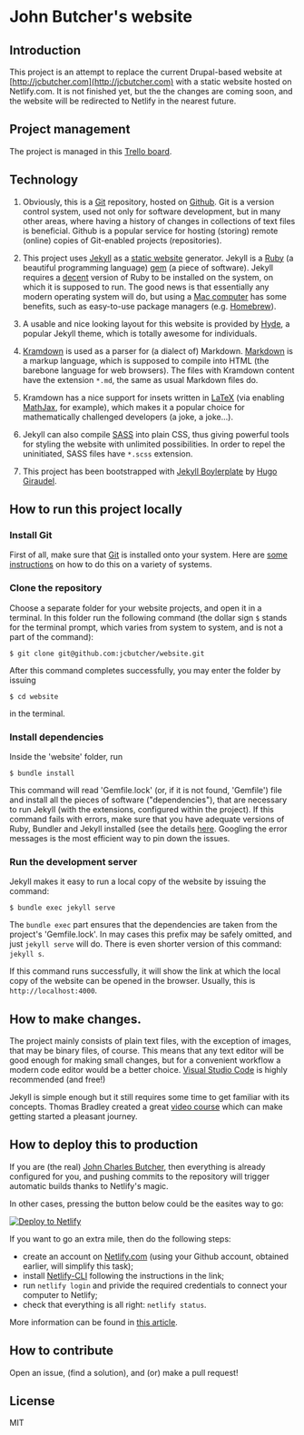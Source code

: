 # John Butcher's website

## Introduction

This project is an attempt to replace the current Drupal-based website at [http://jcbutcher.com](http://jcbutcher.com) with a static website hosted on Netlify.com. It is not finished yet, but the the changes are coming soon, and the website will be redirected to Netlify in the nearest future.

## Project management

The project is managed in this [Trello board](https://trello.com/b/hs9JZPJ1/website).


## Technology

1. Obviously, this is a [Git](https://git-scm.com/) repository, hosted on [Github](https://github.com/). Git is a version control system, used not only for software development, but in many other areas, where having a history of changes in collections of text files is beneficial. Github is a popular service for hosting (storing) remote (online) copies of Git-enabled projects (repositories). 

2. This project uses [Jekyll](https://jekyllrb.com/) as a [static website](https://www.netlify.com/blog/2016/05/18/9-reasons-your-site-should-be-static/) generator. Jekyll is a [Ruby](https://www.ruby-lang.org/en/) (a beautiful programming language) [gem](https://rubygems.org/) (a piece of software). Jekyll requires a [decent](https://jekyllrb.com/docs/installation/) version of Ruby to be installed on the system, on which it is supposed to run. The good news is that essentially any modern operating system will do, but using a [Mac computer](https://jekyllrb.com/docs/installation/macos/) has some benefits, such as easy-to-use package managers (e.g. [Homebrew](https://brew.sh/)).

3. A usable and nice looking layout for this website is provided by [Hyde](http://hyde.getpoole.com/), a popular Jekyll theme, which is totally awesome for individuals.

4. [Kramdown](https://kramdown.gettalong.org/index.html) is used as a parser for (a dialect of) Markdown. [Markdown](https://daringfireball.net/projects/markdown/) is a markup language, which is supposed to compile into HTML (the barebone language for web browsers). The files with Kramdown content have the extension `*.md`, the same as usual Markdown files do.

5. Kramdown has a nice support for insets written in [LaTeX](https://www.latex-project.org/) (via enabling [MathJax](https://www.mathjax.org/), for example), which makes it a popular choice for mathematically challenged developers (a joke, a joke...).

6. Jekyll can also compile [SASS](https://sass-lang.com/) into plain CSS, thus giving powerful tools for styling the website with unlimited possibilities. In order to repel the uninitiated, SASS files have `*.scss` extension.

7. This project has been bootstrapped with [Jekyll Boylerplate](https://github.com/HugoGiraudel/jekyll-boilerplate) by [Hugo Giraudel](https://twitter.com/HugoGiraudel).


## How to run this project locally

### Install Git

First of all, make sure that [Git](https://git-scm.com/) is installed onto your system. Here are [some instructions](https://gist.github.com/derhuerst/1b15ff4652a867391f03) on how to do this on a variety of systems.

### Clone the repository

Choose a separate folder for your website projects, and open it in a terminal. In this folder run the following command (the dollar sign `$` stands for the terminal prompt, which varies from system to system, and is not a part of the command):

```
$ git clone git@github.com:jcbutcher/website.git
```
After this command completes successfully, you may enter the folder by issuing
```
$ cd website
```
in the terminal.

### Install dependencies

Inside the 'website' folder, run 
```
$ bundle install
```
This command will read 'Gemfile.lock' (or, if it is not found, 'Gemfile') file and install all the pieces of software ("dependencies"), that are necessary to run Jekyll (with the extensions, configured within the project). 
If this command fails with errors, make sure that you have adequate versions of Ruby, Bundler and Jekyll installed (see the details [here]((https://jekyllrb.com/docs/installation/)).
Googling the error messages is the most efficient way to pin down the issues.

### Run the development server

Jekyll makes it easy to run a local copy of the website by issuing the command:

```
$ bundle exec jekyll serve
```

The `bundle exec` part ensures that the dependencies are taken from the project's 'Gemfile.lock'. In may cases this prefix may be safely omitted, and just `jekyll serve` will do. There is even shorter version of this command: `jekyll s`.

If this command runs successfully, it will show the link at which the local copy of the website can be opened in the browser. Usually, this is `http://localhost:4000`.

## How to make changes.

The project mainly consists of plain text files, with the exception of images, that may be binary files, of course. This means that any text editor will be good enough for making small changes, but for a convenient workflow a modern code editor would be a better choice. [Visual Studio Code](https://code.visualstudio.com/) is highly recommended (and free!)

Jekyll is simple enough but it still requires some time to get familiar with its concepts. Thomas Bradley created a great [video course](https://www.youtube.com/playlist?list=PLWjCJDeWfDdfVEcLGAfdJn_HXyM4Y7_k-) which can make getting started a pleasant journey.

## How to deploy this to production

If you are (the real) [John Charles Butcher](https://en.wikipedia.org/wiki/John_C._Butcher), then everything is already configured for you, and pushing commits to the repository will trigger automatic builds thanks to Netlify's magic.

In other cases, pressing the button below could be the easites way to go:

[![Deploy to Netlify](https://www.netlify.com/img/deploy/button.svg)](https://app.netlify.com/start/deploy?repository=https://github.com/jcbutcher/website)

If you want to go an extra mile, then do the following steps:

- create an account on [Netlify.com](https://www.netlify.com) (using your Github account, obtained earlier, will simplify this task);
- install [Netlify-CLI](https://github.com/netlify/cli) following the instructions in the link;
- run `netlify login` and privide the required credentials to connect your computer to Netlify;
- check that everything is all right: `netlify status`.

More information can be found in [this article](https://www.netlify.com/blog/2015/10/28/a-step-by-step-guide-jekyll-3.0-on-netlify/).


## How to contribute

Open an issue, (find a solution), and (or) make a pull request!


## License

MIT

